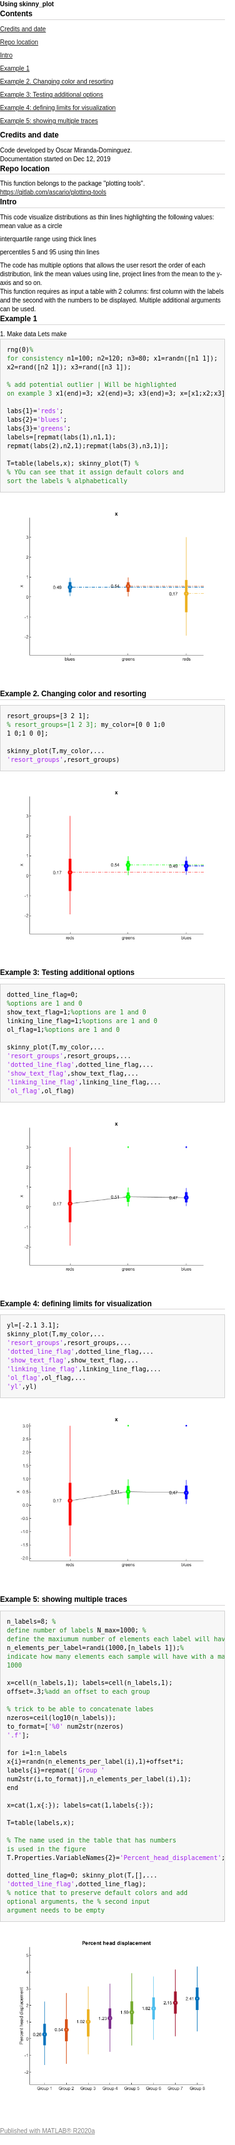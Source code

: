 
<!DOCTYPE html
  PUBLIC "-//W3C//DTD HTML 4.01 Transitional//EN">
<html><head>
      <meta http-equiv="Content-Type" content="text/html; charset=utf-8">
   <!--
This HTML was auto-generated from MATLAB code.
To make changes, update the MATLAB code and republish this document.
      --><title>Using skinny_plot</title><meta name="generator" content="MATLAB 9.8"><link rel="schema.DC" href="http://purl.org/dc/elements/1.1/"><meta name="DC.date" content="2022-02-16"><meta name="DC.source" content="README.m"><style type="text/css">
html,body,div,span,applet,object,iframe,h1,h2,h3,h4,h5,h6,p,blockquote,pre,a,abbr,acronym,address,big,cite,code,del,dfn,em,font,img,ins,kbd,q,s,samp,small,strike,strong,sub,sup,tt,var,b,u,i,center,dl,dt,dd,ol,ul,li,fieldset,form,label,legend,table,caption,tbody,tfoot,thead,tr,th,td{margin:0;padding:0;border:0;outline:0;font-size:100%;vertical-align:baseline;background:transparent}body{line-height:1}ol,ul{list-style:none}blockquote,q{quotes:none}blockquote:before,blockquote:after,q:before,q:after{content:'';content:none}:focus{outine:0}ins{text-decoration:none}del{text-decoration:line-through}table{border-collapse:collapse;border-spacing:0}

html { min-height:100%; margin-bottom:1px; }
html body { height:100%; margin:0px; font-family:Arial, Helvetica, sans-serif; font-size:10px; color:#000; line-height:140%; background:#fff none; overflow-y:scroll; }
html body td { vertical-align:top; text-align:left; }

h1 { padding:0px; margin:0px 0px 25px; font-family:Arial, Helvetica, sans-serif; font-size:1.5em; color:#d55000; line-height:100%; font-weight:normal; }
h2 { padding:0px; margin:0px 0px 8px; font-family:Arial, Helvetica, sans-serif; font-size:1.2em; color:#000; font-weight:bold; line-height:140%; border-bottom:1px solid #d6d4d4; display:block; }
h3 { padding:0px; margin:0px 0px 5px; font-family:Arial, Helvetica, sans-serif; font-size:1.1em; color:#000; font-weight:bold; line-height:140%; }

a { color:#005fce; text-decoration:none; }
a:hover { color:#005fce; text-decoration:underline; }
a:visited { color:#004aa0; text-decoration:none; }

p { padding:0px; margin:0px 0px 20px; }
img { padding:0px; margin:0px 0px 20px; border:none; }
p img, pre img, tt img, li img, h1 img, h2 img { margin-bottom:0px; }

ul { padding:0px; margin:0px 0px 20px 23px; list-style:square; }
ul li { padding:0px; margin:0px 0px 7px 0px; }
ul li ul { padding:5px 0px 0px; margin:0px 0px 7px 23px; }
ul li ol li { list-style:decimal; }
ol { padding:0px; margin:0px 0px 20px 0px; list-style:decimal; }
ol li { padding:0px; margin:0px 0px 7px 23px; list-style-type:decimal; }
ol li ol { padding:5px 0px 0px; margin:0px 0px 7px 0px; }
ol li ol li { list-style-type:lower-alpha; }
ol li ul { padding-top:7px; }
ol li ul li { list-style:square; }

.content { font-size:1.2em; line-height:140%; padding: 20px; }

pre, code { font-size:12px; }
tt { font-size: 1.2em; }
pre { margin:0px 0px 20px; }
pre.codeinput { padding:10px; border:1px solid #d3d3d3; background:#f7f7f7; }
pre.codeoutput { padding:10px 11px; margin:0px 0px 20px; color:#4c4c4c; }
pre.error { color:red; }

@media print { pre.codeinput, pre.codeoutput { word-wrap:break-word; width:100%; } }

span.keyword { color:#0000FF }
span.comment { color:#228B22 }
span.string { color:#A020F0 }
span.untermstring { color:#B20000 }
span.syscmd { color:#B28C00 }
span.typesection { color:#A0522D }

.footer { width:auto; padding:10px 0px; margin:25px 0px 0px; border-top:1px dotted #878787; font-size:0.8em; line-height:140%; font-style:italic; color:#878787; text-align:left; float:none; }
.footer p { margin:0px; }
.footer a { color:#878787; }
.footer a:hover { color:#878787; text-decoration:underline; }
.footer a:visited { color:#878787; }

table th { padding:7px 5px; text-align:left; vertical-align:middle; border: 1px solid #d6d4d4; font-weight:bold; }
table td { padding:7px 5px; text-align:left; vertical-align:top; border:1px solid #d6d4d4; }





  </style></head><body><div class="content"><h1>Using skinny_plot</h1><!--introduction--><!--/introduction--><h2>Contents</h2><div><ul><li><a href="#1">Credits and date</a></li><li><a href="#2">Repo location</a></li><li><a href="#3">Intro</a></li><li><a href="#4">Example 1</a></li><li><a href="#5">Example 2. Changing color and resorting</a></li><li><a href="#6">Example 3: Testing additional options</a></li><li><a href="#7">Example 4: defining limits for visualization</a></li><li><a href="#8">Example 5: showing multiple traces</a></li></ul></div><h2 id="1">Credits and date</h2><p>Code developed by Oscar Miranda-Dominguez.</p><p>Documentation started on Dec 12, 2019</p><h2 id="2">Repo location</h2><p>This function belongs to the package "plotting tools".</p><p><a href="https://gitlab.com/ascario/plotting-tools">https://gitlab.com/ascario/plotting-tools</a></p><h2 id="3">Intro</h2><p>This code visualize distributions as thin lines highlighting the following values:</p><div><ul><li>mean value as a circle</li><li>interquartile range using thick lines</li><li>percentiles 5 and 95 using thin lines</li></ul></div><p>The code has multiple options that allows the user resort the order of each distribution, link the mean values using line, project lines from the mean to the y-axis and so on.</p><p>This function requires as input a table with 2 columns: first column with the labels and the second with the numbers to be displayed. Multiple additional arguments can be used.</p><h2 id="4">Example 1</h2><p>1. Make data Lets make</p><pre class="codeinput">rng(0)<span class="comment">% for consistency</span>
n1=100;
n2=120;
n3=80;
x1=randn([n1 1]);
x2=rand([n2 1]);
x3=rand([n3 1]);

<span class="comment">% add potential outlier | Will be highlighted on example 3</span>
x1(end)=3;
x2(end)=3;
x3(end)=3;
x=[x1;x2;x3];


labs{1}=<span class="string">'reds'</span>;
labs{2}=<span class="string">'blues'</span>;
labs{3}=<span class="string">'greens'</span>;
labels=[repmat(labs(1),n1,1); repmat(labs(2),n2,1);repmat(labs(3),n3,1)];

T=table(labels,x);
skinny_plot(T)
<span class="comment">%</span>
<span class="comment">% YOu can see that it assign default colors and sort the labels</span>
<span class="comment">% alphabetically</span>
</pre><img vspace="5" hspace="5" src="../../images/Skinny/README_01.png" alt=""> <h2 id="5">Example 2. Changing color and resorting</h2><pre class="codeinput">resort_groups=[3 2 1];
<span class="comment">% resort_groups=[1 2 3];</span>
my_color=[0 0 1;0 1 0;1 0 0];

skinny_plot(T,my_color,<span class="keyword">...</span>
    <span class="string">'resort_groups'</span>,resort_groups)
</pre><img vspace="5" hspace="5" src="../../images/Skinny/README_02.png" alt=""> <h2 id="6">Example 3: Testing additional options</h2><pre class="codeinput">dotted_line_flag=0; <span class="comment">%options are 1 and 0</span>
show_text_flag=1;<span class="comment">%options are 1 and 0</span>
linking_line_flag=1;<span class="comment">%options are 1 and 0</span>
ol_flag=1;<span class="comment">%options are 1 and 0</span>

skinny_plot(T,my_color,<span class="keyword">...</span>
    <span class="string">'resort_groups'</span>,resort_groups,<span class="keyword">...</span>
    <span class="string">'dotted_line_flag'</span>,dotted_line_flag,<span class="keyword">...</span>
    <span class="string">'show_text_flag'</span>,show_text_flag,<span class="keyword">...</span>
    <span class="string">'linking_line_flag'</span>,linking_line_flag,<span class="keyword">...</span>
    <span class="string">'ol_flag'</span>,ol_flag)
</pre><img vspace="5" hspace="5" src="../../images/Skinny/README_03.png" alt=""> <h2 id="7">Example 4: defining limits for visualization</h2><pre class="codeinput">yl=[-2.1 3.1];
skinny_plot(T,my_color,<span class="keyword">...</span>
    <span class="string">'resort_groups'</span>,resort_groups,<span class="keyword">...</span>
    <span class="string">'dotted_line_flag'</span>,dotted_line_flag,<span class="keyword">...</span>
    <span class="string">'show_text_flag'</span>,show_text_flag,<span class="keyword">...</span>
    <span class="string">'linking_line_flag'</span>,linking_line_flag,<span class="keyword">...</span>
    <span class="string">'ol_flag'</span>,ol_flag,<span class="keyword">...</span>
    <span class="string">'yl'</span>,yl)
</pre><img vspace="5" hspace="5" src="../../images/Skinny/README_04.png" alt=""> <h2 id="8">Example 5: showing multiple traces</h2><pre class="codeinput">n_labels=8; <span class="comment">% define number of labels</span>
N_max=1000; <span class="comment">% define the maxiumum number of elements each label will have</span>
n_elements_per_label=randi(1000,[n_labels 1]);<span class="comment">% indicate how many elements each sample will have with a maximum of 1000</span>


x=cell(n_labels,1);
labels=cell(n_labels,1);
offset=.3;<span class="comment">%add an offset to each group</span>

<span class="comment">% trick to be able to concatenate labes</span>
nzeros=ceil(log10(n_labels));
to_format=[<span class="string">'%0'</span> num2str(nzeros) <span class="string">'.f'</span>];

<span class="keyword">for</span> i=1:n_labels
    x{i}=randn(n_elements_per_label(i),1)+offset*i;
    labels{i}=repmat([<span class="string">'Group '</span> num2str(i,to_format)],n_elements_per_label(i),1);
<span class="keyword">end</span>

x=cat(1,x{:});
labels=cat(1,labels{:});

T=table(labels,x);

<span class="comment">% The name used in the table that has numbers is used in the figure</span>
T.Properties.VariableNames{2}=<span class="string">'Percent_head_displacement'</span>;

dotted_line_flag=0;
skinny_plot(T,[],<span class="keyword">...</span>
    <span class="string">'dotted_line_flag'</span>,dotted_line_flag);
<span class="comment">% notice that to preserve default colors and add optional arguments, the</span>
<span class="comment">% second input argument needs to be empty</span>
</pre><img vspace="5" hspace="5" src="../../images/Skinny/README_05.png" alt=""> <p class="footer"><br><a href="https://www.mathworks.com/products/matlab/">Published with MATLAB&reg; R2020a</a><br></p></div></body></html>
